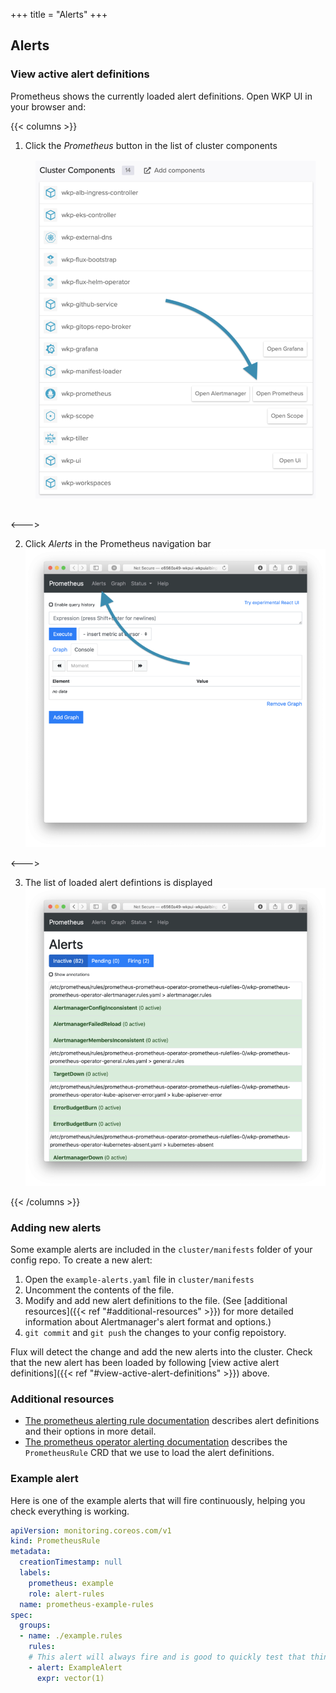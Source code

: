 +++
title = "Alerts"
+++

## Alerts

### View active alert definitions

Prometheus shows the currently loaded alert definitions. Open WKP UI in your browser and:

{{< columns >}}

1. Click the _Prometheus_ button in the list of cluster components
![Prometheus button](/monitoring/img/prom-button.png)

<--->

2. Click _Alerts_ in the Prometheus navigation bar
![Prometheus ui](/monitoring/img/prom-ui.png)

<--->

3. The list of loaded alert defintions is displayed
![Prometheus alerts ui](/monitoring/img/prom-ui-alerts.png)

{{< /columns >}}

### Adding new alerts

Some example alerts are included in the `cluster/manifests` folder of your config repo. To create a new alert:

1. Open the `example-alerts.yaml` file in `cluster/manifests`
1. Uncomment the contents of the file.
1. Modify and add new alert definitions to the file. (See [additional resources]({{< ref "#additional-resources" >}}) for more detailed information about Alertmanager's alert format and options.)
1. `git commit` and `git push` the changes to your config repoistory.

Flux will detect the change and add the new alerts into the cluster. Check that the new alert has been loaded by following [view active alert definitions]({{< ref "#view-active-alert-definitions" >}}) above.

### Additional resources

- [The prometheus alerting rule documentation](https://prometheus.io/docs/prometheus/latest/configuration/alerting_rules/) describes alert definitions and their options in more detail.
- [The prometheus operator alerting documentation](https://github.com/coreos/prometheus-operator/blob/master/Documentation/user-guides/alerting.md) describes the `PrometheusRule` CRD that we use to load the alert definitions.

### Example alert

Here is one of the example alerts that will fire continuously, helping you check everything is working.

```yaml
apiVersion: monitoring.coreos.com/v1
kind: PrometheusRule
metadata:
  creationTimestamp: null
  labels:
    prometheus: example
    role: alert-rules
  name: prometheus-example-rules
spec:
  groups:
  - name: ./example.rules
    rules:
    # This alert will always fire and is good to quickly test that things are working.
    - alert: ExampleAlert
      expr: vector(1)
```

